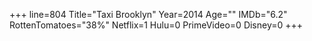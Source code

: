 +++
line=804
Title="Taxi Brooklyn"
Year=2014
Age=""
IMDb="6.2"
RottenTomatoes="38%"
Netflix=1
Hulu=0
PrimeVideo=0
Disney=0
+++

